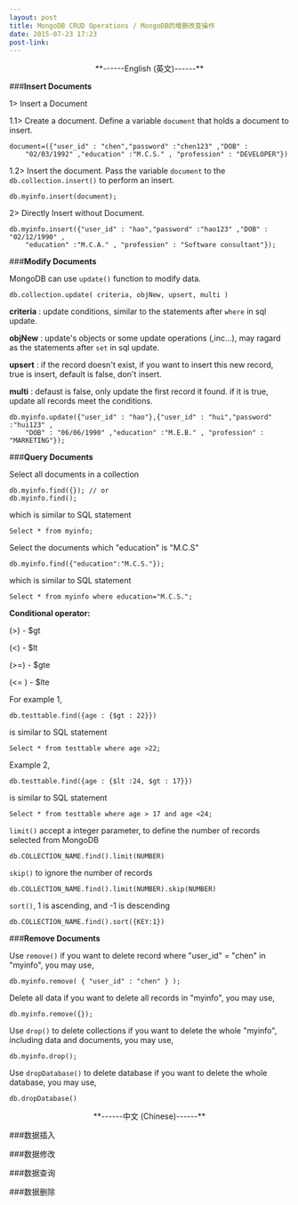 ```yaml
---
layout: post
title: MongoDB CRUD Operations / MongoDB的增删改查操作
date: 2015-07-23 17:23
post-link: 
---
```



<center>**------English (英文)------**</center>


###<b>Insert Documents</b>

1> Insert a Document

1.1> Create a document.
Define a variable `document` that holds a document to insert.

	document=({"user_id" : "chen","password" :"chen123" ,"DOB" :
		"02/03/1992" ,"education" :"M.C.S." , "profession" : "DEVELOPER"})

1.2> Insert the document.
Pass the variable `document` to the `db.collection.insert()` to perform an insert.

	db.myinfo.insert(document);

2> Directly Insert without Document.

	db.myinfo.insert({"user_id" : "hao","password" :"hao123" ,"DOB" : "02/12/1990" ,
		"education" :"M.C.A." , "profession" : "Software consultant"});


###<b>Modify Documents</b>

MongoDB can use `update()` function to modify data.

`db.collection.update( criteria, objNew, upsert, multi )`

<b>criteria</b> : update conditions, similar to the statements after `where` in sql update.

<b>objNew</b> : update's objects or some update operations ($,$inc...), may ragard as the statements after `set` in sql update.

<b>upsert</b> : if the record doesn't exist, if you want to insert this new record, true is insert, default is false, don't insert.

<b>multi</b> : defaust is false, only update the first record it found. if it is true, update all records meet the conditions.


	db.myinfo.update({"user_id" : "hao"},{"user_id" : "hui","password" :"hui123" ,
		"DOB" : "06/06/1990" ,"education" :"M.E.B." , "profession" : "MARKETING"});


###<b>Query Documents</b>

Select all documents in a collection
	
	db.myinfo.find({}); // or 
	db.myinfo.find();

which is similar to SQL statement

	Select * from myinfo; 

Select the documents which "education" is "M.C.S"

	db.myinfo.find({"education":"M.C.S."});

which is similar to SQL statement

	Select * from myinfo where education="M.C.S.";

<b>Conditional operator:</b>

(>) - $gt

(<) - $lt

(>=) - $gte

(<= ) - $lte

For example 1,

	db.testtable.find({age : {$gt : 22}})

is similar to SQL statement

	Select * from testtable where age >22;

Example 2,
	
	db.testtable.find({age : {$lt :24, $gt : 17}})

is similar to SQL statement

	Select * from testtable where age > 17 and age <24;


`limit()` accept a integer parameter, to define the number of records selected from MongoDB

	db.COLLECTION_NAME.find().limit(NUMBER)

`skip()` to ignore the number of records

	db.COLLECTION_NAME.find().limit(NUMBER).skip(NUMBER)

`sort()`, 1 is ascending, and -1 is descending

	db.COLLECTION_NAME.find().sort({KEY:1})


###<b>Remove Documents</b>

Use `remove()`
if you want to delete record where "user_id" = "chen" in "myinfo", you may use, 

	db.myinfo.remove( { "user_id" : "chen" } );

Delete all data
if you want to delete all records in "myinfo", you may use, 

	db.myinfo.remove({});

Use `drop()` to delete collections
if you want to delete the whole "myinfo", including data and documents, you may use, 

	db.myinfo.drop();

Use `dropDatabase()` to delete database
if you want to delete the whole database, you may use,
	
	db.dropDatabase()



<center>**------中文 (Chinese)------**</center>




###数据插入

###数据修改

###数据查询

###数据删除